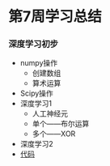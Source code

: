 # 第7周学习总结

### 深度学习初步

- numpy操作
  - 创建数组
  - 算术运算
- Scipy操作
- 深度学习1
  - 人工神经元
  - 单个——布尔运算
  - 多个——XOR
- 深度学习2
- [代码](https://github.com/lixinyu0321/BDMI_mycode/tree/master/day7)
